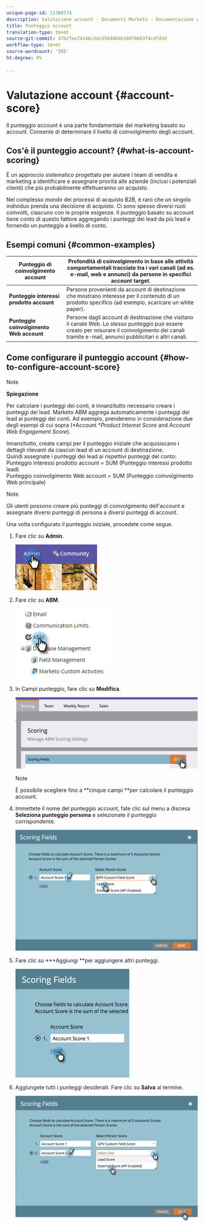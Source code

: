```yaml
---
unique-page-id: 11380774
description: Valutazione account - Documenti Marketo - Documentazione prodotto
title: Punteggio account
translation-type: tm+mt
source-git-commit: 47b2fee7d146c3dc558d4bbb10070683f4cdfd3d
workflow-type: tm+mt
source-wordcount: '355'
ht-degree: 0%

---
```



# Valutazione account {#account-score}

Il punteggio account è una parte fondamentale del marketing basato su account. Consente di determinare il livello di coinvolgimento degli account.

## Cos&#39;è il punteggio account? {#what-is-account-scoring}

È un approccio sistematico progettato per aiutare i team di vendita e marketing a identificare e assegnare priorità alle aziende (inclusi i potenziali clienti) che più probabilmente effettueranno un acquisto.

Nel complesso mondo dei processi di acquisto B2B, è raro che un singolo individuo prenda una decisione di acquisto. Ci sono spesso diversi ruoli coinvolti, ciascuno con le proprie esigenze. Il punteggio basato su account tiene conto di questo fattore aggregando i punteggi dei lead da più lead e fornendo un punteggio a livello di conto.

## Esempi comuni {#common-examples}

| **Punteggio di coinvolgimento account** | Profondità di coinvolgimento in base alle attività comportamentali tracciate tra i vari canali (ad es. e-mail, web e annunci) da persone in specifici account target. |
|---|---|
| **Punteggio interessi prodotto account** | Persone provenienti da account di destinazione che mostrano interesse per il contenuto di un prodotto specifico (ad esempio, scaricare un white paper). |
| **Punteggio coinvolgimento Web account** | Persone dagli account di destinazione che visitano il canale Web. Lo stesso punteggio può essere creato per misurare il coinvolgimento dei canali tramite e-mail, annunci pubblicitari o altri canali. |

## Come configurare il punteggio account {#how-to-configure-account-score}

>[!NOTE]
>
>**Spiegazione**
>
>Per calcolare i punteggi dei conti, è innanzitutto necessario creare i punteggi dei lead. Marketo ABM aggrega automaticamente i punteggi dei lead ai punteggi dei conti. Ad esempio, prenderemo in considerazione due degli esempi di cui sopra (*Account **Product Interest Score* and *Account Web Engagement Score*).
>
>Innanzitutto, create campi per il punteggio iniziale che acquisiscano i dettagli rilevanti da ciascun lead di un account di destinazione.\
>Quindi assegnate i punteggi dei lead ai rispettivi punteggi del conto:\
>Punteggio interessi prodotto account = SUM (Punteggio interessi prodotto lead)\
>Punteggio coinvolgimento Web account = SUM (Punteggio coinvolgimento Web principale)

>[!NOTE]
>
>Gli utenti possono creare più punteggi di coinvolgimento dell&#39;account e assegnare diversi punteggi di persona a diversi punteggi di account.

Una volta configurato il punteggio iniziale, procedete come segue.

1. Fare clic su **Admin**.

   ![](assets/one-1.png)

1. Fare clic su **ABM**.

   ![](assets/two-1.png)

1. In Campi punteggio, fare clic su **Modifica**.

   ![](assets/three-1.png)

   >[!NOTE]
   >
   >È possibile scegliere fino a **cinque campi **per calcolare il punteggio account.

1. Immettete il nome del punteggio account, fate clic sul menu a discesa **Seleziona punteggio persona** e selezionate il punteggio corrispondente.

   ![](assets/four.png)

1. Fare clic su **+Aggiungi **per aggiungere altri punteggi.

   ![](assets/five.png)

1. Aggiungete tutti i punteggi desiderati. Fare clic su **Salva** al termine.

   ![](assets/six.png)

